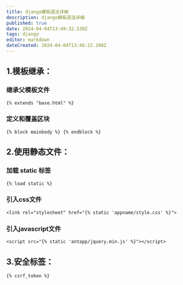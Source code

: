 ```yaml
---
title: django模板语法详细
description: django模板语法详细
published: true
date: 2024-04-04T13:49:32.530Z
tags: django
editor: markdown
dateCreated: 2024-04-04T13:46:22.208Z
---
```


## 1.模板继承：
### 继承父模板文件
```
{% extends "base.html" %}
```
### 定义和覆盖区块
```
{% block mainbody %} {% endblock %}
```
## 2.使用静态文件：
### 加载 static 标签
```
{% load static %}
```
### 引入css文件
```
<link rel="stylesheet" href="{% static 'appname/style.css' %}">
```
### 引入javascript文件
```
<script src="{% static 'antapp/jquery.min.js' %}"></script>
```
## 3.安全标签：
```
{% csrf_token %}
```









